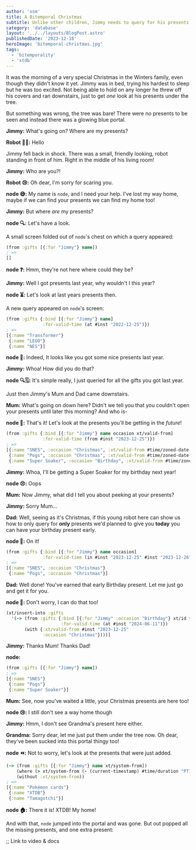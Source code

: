 ```yaml
---
author: 'osm'
title: A Bitemporal Christmas
subtitle: Unlike other children, Jimmy needs to query for his presents.
category: 'database'
layout: '../../layouts/BlogPost.astro'
publishedDate: '2023-12-18'
heroImage: 'bitemporal-christmas.jpg'
tags:
  - 'bitemporality'
  - 'xtdb'
---
```


It was the morning of a very special Christmas in the Winters family, even though they didn't know it yet.
Jimmy was in bed, trying his hardest to sleep but he was too excited.
Not being able to hold on any longer he threw off his covers and ran downstairs, just to get *one* look at his presents under the tree.

But something was wrong, the tree was bare!
There were no presents to be seen and instead there was a glowing blue portal.

**Jimmy:** What's going on? Where are my presents?

**Robot 👋🤖:** Hello

Jimmy fell back in shock.
There was a small, friendly looking, robot standing in front of him.
Right in the middle of his living room!

**Jimmy:** Who are you?!

**Robot 😢:** Oh dear, I'm sorry for scaring you.

**node 😅:** My name is `node`, and I need your help. I've lost my way home, maybe if we can find your presents we can find my home too!

**Jimmy:** But where _are_ my presents?

**node 🔍:** Let's have a look.

A small screen folded out of `node`'s chest on which a query appeared:

```clojure
(from :gifts [{:for "Jimmy"} name])
; =>
[]
```

**node ❓:** Hmm, they're not here where could they be?

**Jimmy:** Well I got presents last year, why wouldn't I this year?

**node ⏳:** Let's look at last years presents then.

A new query appeared on `node`'s screen:

```clojure
(from :gifts {:bind [{:for "Jimmy"} name]
              :for-valid-time (at #inst "2022-12-25")})
; =>
[{:name "Transformer"}
 {:name "LEGO"}
 {:name "NES"}]
```

**node 🎁:** Indeed, It looks like you got some nice presents last year.

**Jimmy:** Whoa! How did you do that?

**node 🔍🗓:** It's simple really, I just queried for all the gifts you got last year.

Just then Jimmy's Mum and Dad came downstairs.

**Mum:** What's going on down here? Didn't we tell you that you couldn't open your presents until later this morning? And who is-

**node 🔮:** That's it! Let's look at the presents you'll be getting in the *future*!

```clojure
(from :gifts {:bind [{:for "Jimmy"} name occasion xt/valid-from]
              :for-valid-time (from #inst "2023-12-25")})
; =>
[{:name "SNES", :occasion "Christmas", :xt/valid-from #time/zoned-date-time "2023-12-25T10:00Z[UTC]"}
 {:name "Pogs", :occasion "Christmas", :xt/valid-from #time/zoned-date-time "2023-12-25T10:00Z[UTC]"}
 {:name "Super Soaker", :occasion "Birthday", :xt/valid-from #time/zoned-date-time "2024-06-11T00:00Z[UTC]"}]
```

**Jimmy:** Whoa, I'll be getting a Super Soaker for my birthday next year!

**node 😣:** Oops

**Mum:** Now Jimmy, what did I tell you about peeking at your presents?

**Jimmy:** Sorry Mum...

**Dad:** Well, seeing as it's Christmas, if this young robot here can show us how to only query for **only** presents we'd planned to give you **today** you can have your birthday present early.

**node 🫡:** On it!

```clojure
(from :gifts {:bind [{:for "Jimmy"} name occasion]
              :for-valid-time (in #inst "2023-12-25" #inst "2023-12-26")})
; =>
[{:name "SNES", :occasion "Christmas"}
 {:name "Pogs", :occasion "Christmas"}]
```

**Dad:** Well done! You've earned that early Birthday present. Let me just go and get it for you.

**node 🤖:** Don't worry, I can do that too!

```clojure
(xt/insert-into :gifts
  '(-> (from :gifts {:bind [{:for "Jimmy" :occasion "Birthday"} xt/id for name]
                     :for-valid-time (at #inst "2024-06-11")})
       (with {:xt/valid-from #inst "2023-12-25"
              :occasion "Christmas"})))]
```

**Jimmy:** Thanks Mum! Thanks Dad!

**node:**
```clojure
(from :gifts [{:for "Jimmy"} name])
; =>
[{:name "SNES"}
 {:name "Pogs"}
 {:name "Super Soaker"}]
```

**Mum:** See, now you've waited a little, your Christmas presents are here too!

**node 😢:** I still don't see a way home though

**Jimmy:** Hmm, I don't see Grandma's present here either.

**Grandma:** Sorry dear, let me just put them under the tree now. Oh dear, they've been sucked into this portal thingy too!

**node ⏪:** Not to worry, let's look at the presents that were just added.

```clojure
(-> (from :gifts [{:for "Jimmy"} name xt/system-from])
    (where (> xt/system-from (- (current-timestamp) #time/duration "PT1H")))
    (without :xt/system-from))
; =>
[{:name "Pokémon cards"}
 {:name "XTDB"}
 {:name "Tamagotchi"}]
```

**node 🏠:** There it is! XTDB! My home!

And with that, `node` jumped into the portal and was gone.
But out popped all the missing presents, and one extra present:

;; Link to video & docs

